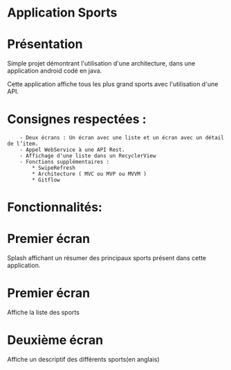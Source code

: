 # Application Sports

# Présentation

Simple projet démontrant l'utilisation d'une architecture, dans une application android codé en java.

Cette application affiche tous les plus grand sports avec l'utilisation d'une API.

# Consignes respectées :
        - Deux écrans : Un écran avec une liste et un écran avec un détail de l’item.
        - Appel WebService à une API Rest.
        - Affichage d'une liste dans un RecyclerView
        - Fonctions supplémentaires :
            * SwipeRefresh
            * Architecture ( MVC ou MVP ou MVVM )
            * Gitflow
            
# Fonctionnalités:
# Premier écran

Splash affichant un résumer des principaux sports présent dans cette application.



# Premier écran

Affiche la liste des sports

# Deuxième écran

Affiche un descriptif des différents sports(en anglais)
